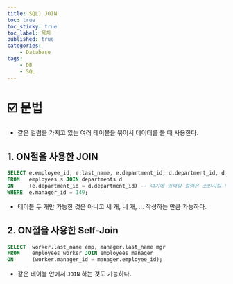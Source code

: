 ```yaml
---
title: SQL) JOIN
toc: true
toc_sticky: true
toc_label: 목차
published: true
categories:
    - Database
tags:
    - DB
    - SQL
---
```

# ☑️ 문법
* 같은 컬럼을 가지고 있는 여러 테이블을 묶어서 데이터를 볼 때 사용한다.

## 1. ON절을 사용한 JOIN

```sql
SELECT e.employee_id, e.last_name, e.department_id, d.department_id, d.location_id
FROM   employees s JOIN departments d
ON     (e.department_id = d.department_id) -- 여기에 입력할 컬럼은 조인시킬 테이블 모두에 있어야 함
WHERE  e.manager_id = 149;
```

* 테이블 두 개만 가능한 것은 아니고 세 개, 네 개, ... 작성하는 만큼 가능하다.

## 2. ON절을 사용한 Self-Join

```sql
SELECT  worker.last_name emp, manager.last_name mgr
FROM    employees worker JOIN employees manager
ON      (worker.manager_id = manager.employee_id);
```

* 같은 테이블 안에서 `JOIN` 하는 것도 가능하다.

